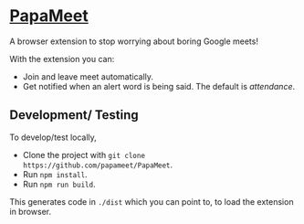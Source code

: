 # [PapaMeet](https://github.com/papameet/PapaMeet)

A browser extension to stop worrying about boring Google meets!

With the extension you can:
* Join and leave meet automatically.
* Get notified when an alert word is being said. The default is *attendance*.

## Development/ Testing
To develop/test locally,
* Clone the project with `git clone https://github.com/papameet/PapaMeet`.
* Run `npm install`.
* Run `npm run build`.

This generates code in `./dist` which you can point to, to load the extension in browser.
